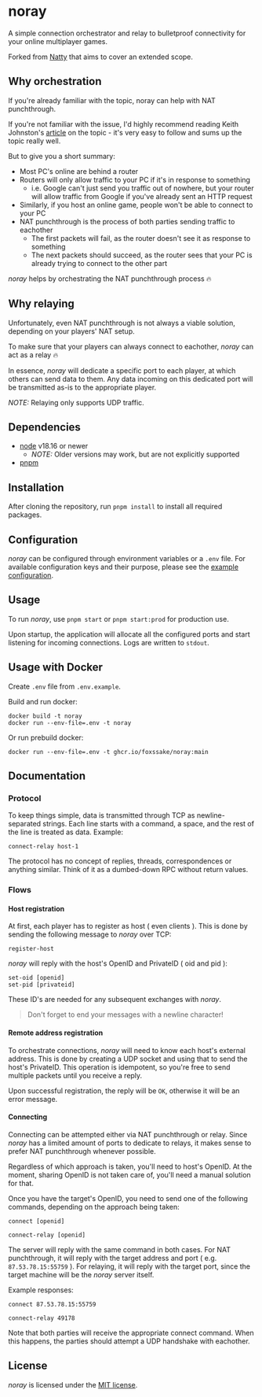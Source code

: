 # noray

A simple connection orchestrator and relay to bulletproof connectivity for your
online multiplayer games.

Forked from [Natty](https://github.com/foxssake/natty) that aims to cover an
extended scope.

## Why orchestration

If you're already familiar with the topic, noray can help with NAT punchthrough.

If you're not familiar with the issue, I'd highly recommend reading Keith
Johnston's [article] on the topic - it's very easy to follow and sums up the
topic really well.

But to give you a short summary:

* Most PC's online are behind a router
* Routers will only allow traffic to your PC if it's in response to something
  * i.e. Google can't just send you traffic out of nowhere, but your router
    will allow traffic from Google if you've already sent an HTTP request
* Similarly, if you host an online game, people won't be able to connect to
  your PC
* NAT punchthrough is the process of both parties sending traffic to eachother
  * The first packets will fail, as the router doesn't see it as response to
    something
  * The next packets should succeed, as the router sees that your PC is already
    trying to connect to the other part

*noray* helps by orchestrating the NAT punchthrough process 🔥

[article]: https://keithjohnston.wordpress.com/2014/02/17/nat-punch-through-for-multiplayer-games/

## Why relaying

Unfortunately, even NAT punchthrough is not always a viable solution, depending
on your players' NAT setup.

To make sure that your players can always connect to eachother, *noray* can act
as a relay 🔥

In essence, *noray* will dedicate a specific port to each player, at which
others can send data to them. Any data incoming on this dedicated port will be
transmitted as-is to the appropriate player.

*NOTE:* Relaying only supports UDP traffic.

## Dependencies

* [node](https://nodejs.org/en/download) v18.16 or newer
  * *NOTE:* Older versions may work, but are not explicitly supported
* [pnpm](https://pnpm.io/installation)

## Installation

After cloning the repository, run `pnpm install` to install all required packages.

## Configuration

*noray* can be configured through environment variables or a `.env` file. For available configuration keys and their purpose, please see the [example configuration](.env.example).

## Usage

To run *noray*, use `pnpm start` or `pnpm start:prod` for production use.

Upon startup, the application will allocate all the configured ports and start
listening for incoming connections. Logs are written to `stdout`.

## Usage with Docker

Create `.env` file from `.env.example`.

Build and run docker:

```
docker build -t noray
docker run --env-file=.env -t noray
```

Or run prebuild docker:
```
docker run --env-file=.env -t ghcr.io/foxssake/noray:main
```

## Documentation

### Protocol

To keep things simple, data is transmitted through TCP as newline-separated
strings. Each line starts with a command, a space, and the rest of the line is
treated as data. Example:

```
connect-relay host-1
```

The protocol has no concept of replies, threads, correspondences or anything
similar. Think of it as a dumbed-down RPC without return values.

### Flows

#### Host registration

At first, each player has to register as host ( even clients ). This is done by
sending the following message to *noray* over TCP:

```
register-host
```

*noray* will reply with the host's OpenID and PrivateID ( oid and pid ):

```
set-oid [openid]
set-pid [privateid]
```

These ID's are needed for any subsequent exchanges with *noray*.

> Don't forget to end your messages with a newline character!

#### Remote address registration

To orchestrate connections, *noray* will need to know each host's external
address. This is done by creating a UDP socket and using that to send the
host's PrivateID. This operation is idempotent, so you're free to send multiple
packets until you receive a reply.

Upon successful registration, the reply will be `OK`, otherwise it will be an
error message.

#### Connecting

Connecting can be attempted either via NAT punchthrough or relay. Since *noray*
has a limited amount of ports to dedicate to relays, it makes sense to prefer
NAT punchthrough whenever possible.

Regardless of which approach is taken, you'll need to host's OpenID. At the
moment, sharing OpenID is not taken care of, you'll need a manual solution for
that.

Once you have the target's OpenID, you need to send one of the following
commands, depending on the approach being taken:

```
connect [openid]
```

```
connect-relay [openid]
```

The server will reply with the same command in both cases. For NAT
punchthrough, it will reply with the target address and port ( e.g.
`87.53.78.15:55759` ). For relaying, it will reply with the target port, since
the target machine will be the *noray* server itself.

Example responses:

```
connect 87.53.78.15:55759
```

```
connect-relay 49178
```

Note that both parties will receive the appropriate connect command. When this
happens, the parties should attempt a UDP handshake with eachother.

## License

*noray* is licensed under the [MIT license](LICENSE).

